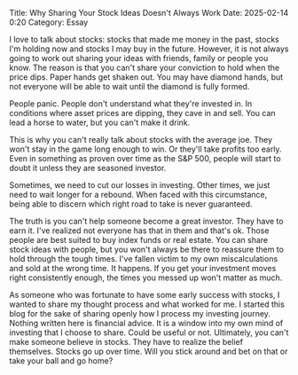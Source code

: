 Title: Why Sharing Your Stock Ideas Doesn't Always Work 
Date: 2025-02-14 0:20 
Category: Essay

I love to talk about stocks: stocks that made me money in the past, stocks I'm holding now and stocks I may buy in the future. 
However, it is not always going to work out sharing your ideas with friends, family or people you know. The reason is that you can't share your conviction to hold when the price dips. Paper hands get shaken out. You may have diamond hands, but not everyone will be able to wait until the diamond is fully formed.

People panic. People don't understand what they're invested in. In conditions where asset prices are dipping, they cave in and sell.
You can lead a horse to water, but you can't make it drink.

This is why you can't really talk about stocks with the average joe. They won't stay in the game long enough to win. Or they'll take profits too early.
Even in something as proven over time as the S&P 500, people will start to doubt it unless they are seasoned investor.

Sometimes, we need to cut our losses in investing. Other times, we just need to wait longer for a rebound. When faced with this circumstance, being able to discern which right road to take is never guaranteed.

The truth is you can't help someone become a great investor. They have to earn it. I've realized not everyone has that in them and that's ok. Those people are best suited to buy index funds or real estate. You can share stock ideas with people, but you won't always be there to reassure them to hold
through the tough times. I've fallen victim to my own miscalculations and sold at the wrong time. It happens. If you get your investment moves right consistently enough, the times you messed up won't matter as much.

As someone who was fortunate to have some early success with stocks, I wanted to share my thought process and what worked for me.
I started this blog for the sake of sharing openly how I process my investing journey. Nothing written here is financial advice.
It is a window into my own mind of investing that I choose to share. Could be useful or not. Ultimately, you can't make someone believe in stocks. 
They have to realize the belief themselves. Stocks go up over time. Will you stick around and bet on that or take your ball and go home?